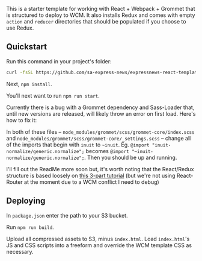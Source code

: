 This is a starter template for working with React + Webpack + Grommet that is structured to deploy to WCM. It also installs Redux and comes with empty `action` and `reducer` directories that should be populated if you choose to use Redux.

## Quickstart

Run this command in your project's folder:

```sh
curl -fsSL https://github.com/sa-express-news/expressnews-react-template/archive/master.tar.gz | tar -xz --strip-components=1
```

Next, `npm install`.

You'll next want to run `npm run start`.

Currently there is a bug with a Grommet dependency and Sass-Loader that, until new versions are released, will likely throw an error on first load. Here's how to fix it:

In both of these files – `node_modules/grommet/scss/grommet-core/index.scss` and `node_modules/grommet/scss/grommet-core/_settings.scss` – change all of the imports that begin with `inuit` to `~inuit`. Eg. `@import "inuit-normalize/generic.normalize";` becomes `@import "~inuit-normalize/generic.normalize";`. Then you should be up and running.

I'll fill out the ReadMe more soon but, it's worth noting that the React/Redux structure is based loosely on [this 3-part tutorial](https://css-tricks.com/learning-react-router/) (but we're not using React-Router at the moment due to a WCM conflict I need to debug)

## Deploying

In `package.json` enter the path to your S3 bucket.

Run `npm run build`.

Upload all compressed assets to S3, minus `index.html`. Load `index.html`'s JS and CSS scripts into a freeform and override the WCM template CSS as necessary.